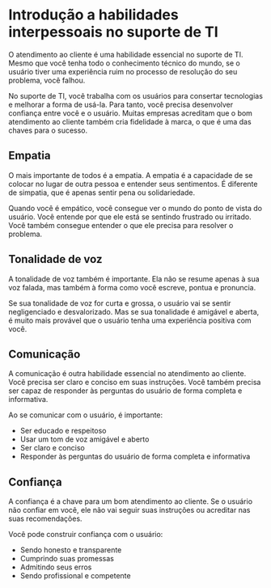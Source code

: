 # Introdução a habilidades interpessoais no suporte de TI

O atendimento ao cliente é uma habilidade essencial no suporte de TI. Mesmo que você tenha todo o conhecimento técnico do mundo, se o usuário tiver uma experiência ruim no processo de resolução do seu problema, você falhou.

No suporte de TI, você trabalha com os usuários para consertar tecnologias e melhorar a forma de usá-la. Para tanto, você precisa desenvolver confiança entre você e o usuário. Muitas empresas acreditam que o bom atendimento ao cliente também cria fidelidade à marca, o que é uma das chaves para o sucesso.

## Empatia

O mais importante de todos é a empatia. A empatia é a capacidade de se colocar no lugar de outra pessoa e entender seus sentimentos. É diferente de simpatia, que é apenas sentir pena ou solidariedade.

Quando você é empático, você consegue ver o mundo do ponto de vista do usuário. Você entende por que ele está se sentindo frustrado ou irritado. Você também consegue entender o que ele precisa para resolver o problema.

## Tonalidade de voz

A tonalidade de voz também é importante. Ela não se resume apenas à sua voz falada, mas também à forma como você escreve, pontua e pronuncia.

Se sua tonalidade de voz for curta e grossa, o usuário vai se sentir negligenciado e desvalorizado. Mas se sua tonalidade é amigável e aberta, é muito mais provável que o usuário tenha uma experiência positiva com você.

## Comunicação

A comunicação é outra habilidade essencial no atendimento ao cliente. Você precisa ser claro e conciso em suas instruções. Você também precisa ser capaz de responder às perguntas do usuário de forma completa e informativa.

Ao se comunicar com o usuário, é importante:

- Ser educado e respeitoso
- Usar um tom de voz amigável e aberto
- Ser claro e conciso
- Responder às perguntas do usuário de forma completa e informativa

## Confiança

A confiança é a chave para um bom atendimento ao cliente. Se o usuário não confiar em você, ele não vai seguir suas instruções ou acreditar nas suas recomendações.

Você pode construir confiança com o usuário:

- Sendo honesto e transparente
- Cumprindo suas promessas
- Admitindo seus erros
- Sendo profissional e competente

